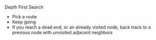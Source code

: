 Depth First Search

- Pick a route 
- Keep going
- If you reach a dead end, or an already visited node, back track to a previous node with unvisited adjacent neighbors 

